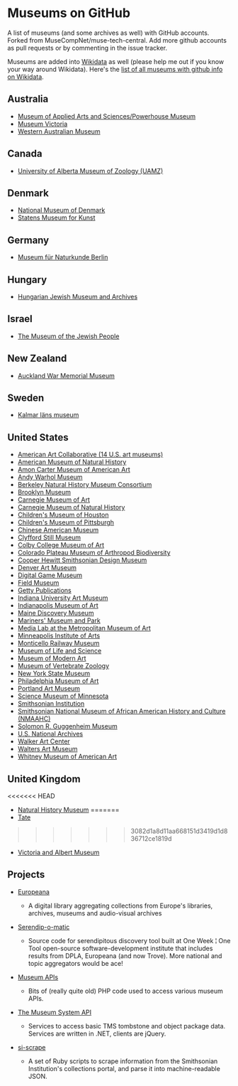 Museums on GitHub
=================

A list of museums (and some archives as well) with GitHub accounts. Forked from MuseCompNet/muse-tech-central. Add more github accounts as pull requests or by commenting in the issue tracker.

Museums are added into [Wikidata](https://www.wikidata.org/) as well (please help me out if you know your way around Wikidata). Here's the [list of all museums with github info on Wikidata](http://tinyurl.com/h8vragg).

## Australia
- [Museum of Applied Arts and Sciences/Powerhouse Museum](https://github.com/museumofappliedartsandsciences)
- [Museum Victoria](https://github.com/museumvictoria)
- [Western Australian Museum](https://github.com/wamuseum)

## Canada
- [University of Alberta Museum of Zoology (UAMZ)](https://github.com/uamz-vertnet)

## Denmark
- [National Museum of Denmark](https://github.com/NationalMuseumofDenmark)
- [Statens Museum for Kunst](https://github.com/StatensMuseumforKunst)

## Germany
- [Museum für Naturkunde Berlin](https://github.com/MfN-Berlin)

## Hungary
- [Hungarian Jewish Museum and Archives](https://github.com/MILEVMUS)

## Israel
- [The Museum of the Jewish People](https://github.com/Beit-Hatfutsot)
 
## New Zealand
- [Auckland War Memorial Museum](https://github.com/AucklandMuseum)

## Sweden
- [Kalmar läns museum](https://github.com/kalmarlansmuseum)

## United States
- [American Art Collaborative (14 U.S. art museums)](https://github.com/american-art)
- [American Museum of Natural History](https://github.com/amnh)
- [Amon Carter Museum of American Art](https://github.com/ACMTX)
- [Andy Warhol Museum](https://github.com/thewarholmuseum)
- [Berkeley Natural History Museum Consortium](https://github.com/BNHM)
- [Brooklyn Museum](https://github.com/brooklynmuseum)
- [Carnegie Museum of Art](https://github.com/cmoa)
- [Carnegie Museum of Natural History](https://github.com/cmnh)
- [Children's Museum of Houston](https://github.com/cmhouston)
- [Children's Museum of Pittsburgh](https://github.com/pittsburghkids)
- [Chinese American Museum](https://github.com/camla)
- [Clyfford Still Museum](https://github.com/stillmuseum)
- [Colby College Museum of Art](https://github.com/ColbyMuseum)
- [Colorado Plateau Museum of Arthropod Biodiversity](https://github.com/cpmab)
- [Cooper Hewitt Smithsonian Design Museum](https://github.com/cooperhewitt)
- [Denver Art Museum](https://github.com/DenverArtMuseum)
- [Digital Game Museum](https://github.com/digitalgamemuseum)
- [Field Museum](https://github.com/fieldmuseum)
- [Getty Publications](https://github.com/gettypubs)
- [Indiana University Art Museum](https://github.com/IUAM)
- [Indianapolis Museum of Art](https://github.com/IMAmuseum/)
- [Maine Discovery Museum](https://github.com/mainehackerclub/MDM)
- [Mariners' Museum and Park](https://github.com/marinersmuseum)
- [Media Lab at the Metropolitan Museum of Art](https://github.com/metmuseum-medialab)
- [Minneapolis Institute of Arts](https://github.com/artsmia)
- [Monticello Railway Museum](https://github.com/monticello-railway-museum)
- [Museum of Life and Science](https://github.com/lifeandscience)
- [Museum of Modern Art](https://github.com/MuseumofModernArt)
- [Museum of Vertebrate Zoology](https://github.com/museum-of-vertebrate-zoology)
- [New York State Museum](https://github.com/NYSMuseum)
- [Philadelphia Museum of Art](https://github.com/philamuseum)
- [Portland Art Museum](https://github.com/PortlandArtMuseum)
- [Science Museum of Minnesota](https://github.com/scimusmn/)
- [Smithsonian Institution](https://github.com/smithsonian/)
- [Smithsonian National Museum of African American History and Culture (NMAAHC)](https://github.com/NMAAHC)
- [Solomon R. Guggenheim Museum](https://github.com/Guggenheim)
- [U.S. National Archives](https://github.com/usnationalarchives)
- [Walker Art Center](https://github.com/walkerart)
- [Walters Art Museum](https://github.com/WaltersArtMuseum)
- [Whitney Museum of American Art](https://github.com/whitneymuseum)

## United Kingdom
<<<<<<< HEAD
- [Natural History Museum](https://github.com/NaturalHistoryMuseum)
=======
- [Tate](https://github.com/tategallery)
>>>>>>> 3082d1a8d11aa668151d3419d1d836712ce1819d
- [Victoria and Albert Museum](https://github.com/organizations/vanda)


## Projects

- [Europeana](https://github.com/europeana)
    - A digital library aggregating collections from Europe's libraries, archives, museums and audio-visual archives 

- [Serendip-o-matic](https://github.com/chnm/serendipomatic/)
    - Source code for serendipitous discovery tool built at One Week ¦ One Tool open-source software-development institute that includes results from DPLA, Europeana (and now Trove). More national and topic aggregators would be ace!

- [Museum APIs](https://github.com/mialondon/Museum-APIs)
    - Bits of (really quite old) PHP code used to access various museum APIs.

- [The Museum System API](https://github.com/smoore4moma/TmsApi)
    - Services to access basic TMS tombstone and object package data.  Services are written in .NET, clients are jQuery.

- [si-scrape](https://github.com/mdlincoln/si-scrape)
    - A set of Ruby scripts to scrape information from the Smithsonian Institution's collections portal, and parse it into machine-readable JSON.

